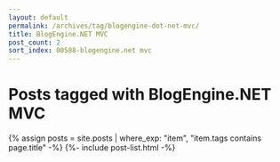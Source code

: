 ```yaml
---
layout: default
permalink: /archives/tag/blogengine-dot-net-mvc/
title: BlogEngine.NET MVC
post_count: 2
sort_index: 00588-blogengine.net mvc
---
```

<h1 class="page-heading">Posts tagged with BlogEngine.NET MVC</h1>
{% assign posts = site.posts | where_exp: "item", "item.tags contains page.title" -%}
{%- include post-list.html -%}
